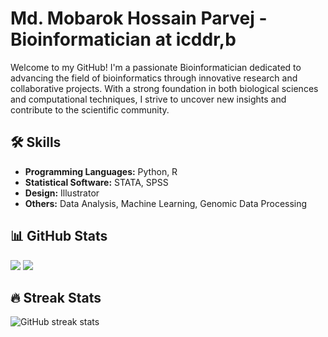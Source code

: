 # Md. Mobarok Hossain Parvej - Bioinformatician at icddr,b

Welcome to my GitHub! I'm a passionate Bioinformatician dedicated to advancing the field of bioinformatics through innovative research and collaborative projects. With a strong foundation in both biological sciences and computational techniques, I strive to uncover new insights and contribute to the scientific community.

## 🛠 Skills
- **Programming Languages:** Python, R
- **Statistical Software:** STATA, SPSS
- **Design:** Illustrator
- **Others:** Data Analysis, Machine Learning, Genomic Data Processing

## 📊 GitHub Stats
![](https://github-readme-stats.vercel.app/api?username=MdMobarokHossain&show_icons=true&count_private=true&theme=vue-dark)
![](https://github-readme-stats.vercel.app/api/top-langs/?username=MdMobarokHossain&layout=compact&theme=vue-dark)

## 🔥 Streak Stats
![GitHub streak stats](https://github-readme-streak-stats.herokuapp.com/?user=MdMobarokHossain&theme=dark)
